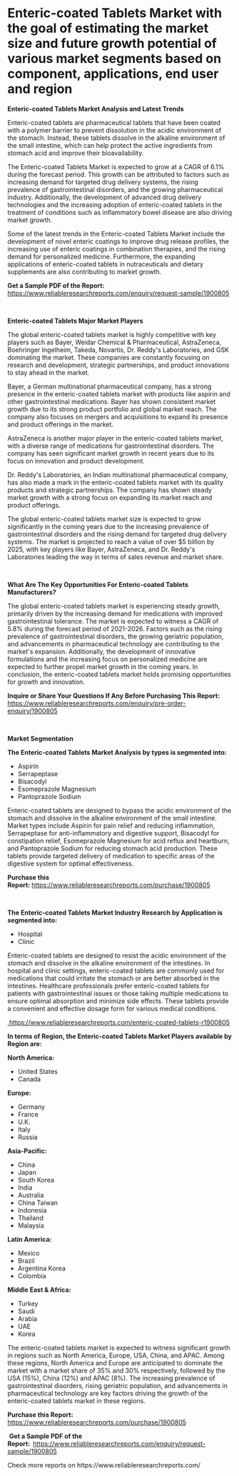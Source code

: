<p><h1>Enteric-coated Tablets Market with the goal of estimating the market size and future growth potential of various market segments based on component, applications, end user and region</h1></p><p><strong>Enteric-coated Tablets Market Analysis and Latest Trends</strong></p>
<p><p>Enteric-coated tablets are pharmaceutical tablets that have been coated with a polymer barrier to prevent dissolution in the acidic environment of the stomach. Instead, these tablets dissolve in the alkaline environment of the small intestine, which can help protect the active ingredients from stomach acid and improve their bioavailability.</p><p>The Enteric-coated Tablets Market is expected to grow at a CAGR of 6.1% during the forecast period. This growth can be attributed to factors such as increasing demand for targeted drug delivery systems, the rising prevalence of gastrointestinal disorders, and the growing pharmaceutical industry. Additionally, the development of advanced drug delivery technologies and the increasing adoption of enteric-coated tablets in the treatment of conditions such as inflammatory bowel disease are also driving market growth.</p><p>Some of the latest trends in the Enteric-coated Tablets Market include the development of novel enteric coatings to improve drug release profiles, the increasing use of enteric coatings in combination therapies, and the rising demand for personalized medicine. Furthermore, the expanding applications of enteric-coated tablets in nutraceuticals and dietary supplements are also contributing to market growth.</p></p>
<p><strong>Get a Sample PDF of the Report:&nbsp;</strong> <a href="https://www.reliableresearchreports.com/enquiry/request-sample/1900805">https://www.reliableresearchreports.com/enquiry/request-sample/1900805</a></p>
<p>&nbsp;</p>
<p><strong>Enteric-coated Tablets Major Market Players</strong></p>
<p><p>The global enteric-coated tablets market is highly competitive with key players such as Bayer, Weidar Chemical & Pharmaceutical, AstraZeneca, Boehringer Ingelheim, Takeda, Novartis, Dr. Reddy's Laboratories, and GSK dominating the market. These companies are constantly focusing on research and development, strategic partnerships, and product innovations to stay ahead in the market.</p><p>Bayer, a German multinational pharmaceutical company, has a strong presence in the enteric-coated tablets market with products like aspirin and other gastrointestinal medications. Bayer has shown consistent market growth due to its strong product portfolio and global market reach. The company also focuses on mergers and acquisitions to expand its presence and product offerings in the market.</p><p>AstraZeneca is another major player in the enteric-coated tablets market, with a diverse range of medications for gastrointestinal disorders. The company has seen significant market growth in recent years due to its focus on innovation and product development.</p><p>Dr. Reddy's Laboratories, an Indian multinational pharmaceutical company, has also made a mark in the enteric-coated tablets market with its quality products and strategic partnerships. The company has shown steady market growth with a strong focus on expanding its market reach and product offerings.</p><p>The global enteric-coated tablets market size is expected to grow significantly in the coming years due to the increasing prevalence of gastrointestinal disorders and the rising demand for targeted drug delivery systems. The market is projected to reach a value of over $5 billion by 2025, with key players like Bayer, AstraZeneca, and Dr. Reddy's Laboratories leading the way in terms of sales revenue and market share.</p></p>
<p>&nbsp;</p>
<p><strong>What Are The Key Opportunities For Enteric-coated Tablets Manufacturers?</strong></p>
<p><p>The global enteric-coated tablets market is experiencing steady growth, primarily driven by the increasing demand for medications with improved gastrointestinal tolerance. The market is expected to witness a CAGR of 5.8% during the forecast period of 2021-2026. Factors such as the rising prevalence of gastrointestinal disorders, the growing geriatric population, and advancements in pharmaceutical technology are contributing to the market's expansion. Additionally, the development of innovative formulations and the increasing focus on personalized medicine are expected to further propel market growth in the coming years. In conclusion, the enteric-coated tablets market holds promising opportunities for growth and innovation.</p></p>
<p><strong>Inquire or Share Your Questions If Any Before Purchasing This Report:</strong> <a href="https://www.reliableresearchreports.com/enquiry/pre-order-enquiry/1900805">https://www.reliableresearchreports.com/enquiry/pre-order-enquiry/1900805</a></p>
<p>&nbsp;</p>
<p><strong>Market Segmentation</strong></p>
<p><strong>The Enteric-coated Tablets Market Analysis by types is segmented into:</strong></p>
<p><ul><li>Aspirin</li><li>Serrapeptase</li><li>Bisacodyl</li><li>Esomeprazole Magnesium</li><li>Pantoprazole Sodium</li></ul></p>
<p><p>Enteric-coated tablets are designed to bypass the acidic environment of the stomach and dissolve in the alkaline environment of the small intestine. Market types include Aspirin for pain relief and reducing inflammation, Serrapeptase for anti-inflammatory and digestive support, Bisacodyl for constipation relief, Esomeprazole Magnesium for acid reflux and heartburn, and Pantoprazole Sodium for reducing stomach acid production. These tablets provide targeted delivery of medication to specific areas of the digestive system for optimal effectiveness.</p></p>
<p><strong>Purchase this Report:&nbsp;</strong><a href="https://www.reliableresearchreports.com/purchase/1900805">https://www.reliableresearchreports.com/purchase/1900805</a></p>
<p>&nbsp;</p>
<p><strong>The Enteric-coated Tablets Market Industry Research by Application is segmented into:</strong></p>
<p><ul><li>Hospital</li><li>Clinic</li></ul></p>
<p><p>Enteric-coated tablets are designed to resist the acidic environment of the stomach and dissolve in the alkaline environment of the intestines. In hospital and clinic settings, enteric-coated tablets are commonly used for medications that could irritate the stomach or are better absorbed in the intestines. Healthcare professionals prefer enteric-coated tablets for patients with gastrointestinal issues or those taking multiple medications to ensure optimal absorption and minimize side effects. These tablets provide a convenient and effective dosage form for various medical conditions.</p></p>
<p><a href="https://www.reliableresearchreports.com/enteric-coated-tablets-r1900805">&nbsp;https://www.reliableresearchreports.com/enteric-coated-tablets-r1900805</a></p>
<p><strong>In terms of Region, the Enteric-coated Tablets Market Players available by Region are:</strong></p>
<p>
    <p> <strong> North America: </strong>
        <ul>
            <li>United States</li>
            <li>Canada</li>
        </ul>
        </p> 
    <p> <strong> Europe: </strong>
        <ul>
            <li>Germany</li>
            <li>France</li>
            <li>U.K.</li>
            <li>Italy</li>
            <li>Russia</li>
        </ul>
        </p> 
    <p> <strong> Asia-Pacific: </strong>
        <ul>
            <li>China</li>
            <li>Japan</li>
            <li>South Korea</li>
            <li>India</li>
            <li>Australia</li>
            <li>China Taiwan</li>
            <li>Indonesia</li>
            <li>Thailand</li>
            <li>Malaysia</li>
        </ul>
        </p> 
    <p> <strong> Latin America: </strong>
        <ul>
            <li>Mexico</li>
            <li>Brazil</li>
            <li>Argentina Korea</li>
            <li>Colombia</li>
        </ul>
        </p> 
    <p> <strong> Middle East & Africa: </strong>
        <ul>
            <li>Turkey</li>
            <li>Saudi</li>
            <li>Arabia</li>
            <li>UAE</li>
            <li>Korea</li>
        </ul>
    </p>
    </p>
<p><p>The enteric-coated tablets market is expected to witness significant growth in regions such as North America, Europe, USA, China, and APAC. Among these regions, North America and Europe are anticipated to dominate the market with a market share of 35% and 30% respectively, followed by the USA (15%), China (12%) and APAC (8%). The increasing prevalence of gastrointestinal disorders, rising geriatric population, and advancements in pharmaceutical technology are key factors driving the growth of the enteric-coated tablets market in these regions.</p></p>
<p><strong>Purchase this Report: </strong><a href="https://www.reliableresearchreports.com/purchase/1900805">https://www.reliableresearchreports.com/purchase/1900805</a></p>
<p>&nbsp;<strong>Get a Sample PDF of the Report:&nbsp;&nbsp;</strong><a href="https://www.reliableresearchreports.com/enquiry/request-sample/1900805">https://www.reliableresearchreports.com/enquiry/request-sample/1900805</a></p>
<p><strong></strong></p>
<p>Check more reports on https://www.reliableresearchreports.com/</p>